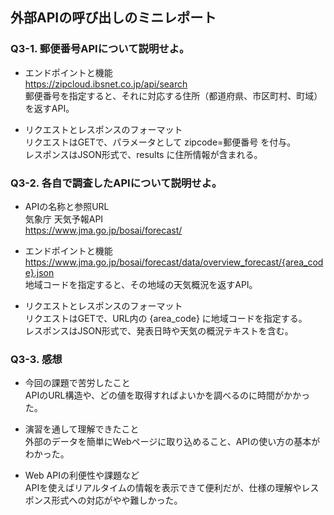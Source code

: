 ## 外部APIの呼び出しのミニレポート
### Q3-1. 郵便番号APIについて説明せよ。
* エンドポイントと機能  
https://zipcloud.ibsnet.co.jp/api/search  
郵便番号を指定すると、それに対応する住所（都道府県、市区町村、町域）を返すAPI。  

* リクエストとレスポンスのフォーマット  
リクエストはGETで、パラメータとして zipcode=郵便番号 を付与。  
レスポンスはJSON形式で、results に住所情報が含まれる。  

### Q3-2. 各自で調査したAPIについて説明せよ。
* APIの名称と参照URL  
気象庁 天気予報API  
https://www.jma.go.jp/bosai/forecast/  

* エンドポイントと機能  
https://www.jma.go.jp/bosai/forecast/data/overview_forecast/{area_code}.json  
地域コードを指定すると、その地域の天気概況を返すAPI。  

* リクエストとレスポンスのフォーマット  
リクエストはGETで、URL内の {area_code} に地域コードを指定する。  
レスポンスはJSON形式で、発表日時や天気の概況テキストを含む。  

### Q3-3. 感想
* 今回の課題で苦労したこと  
APIのURL構造や、どの値を取得すればよいかを調べるのに時間がかかった。  

* 演習を通して理解できたこと  
外部のデータを簡単にWebページに取り込めること、APIの使い方の基本がわかった。  

* Web APIの利便性や課題など  
APIを使えばリアルタイムの情報を表示できて便利だが、仕様の理解やレスポンス形式への対応がやや難しかった。  
